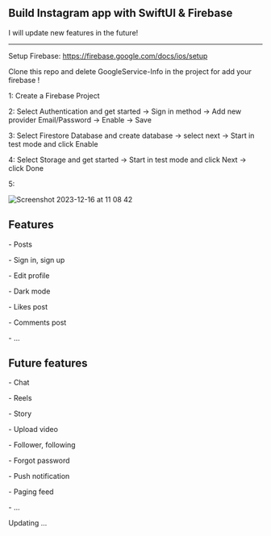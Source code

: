 <h2> Build Instagram app with SwiftUI & Firebase </h2>

I will update new features in the future!

--------------------------------------------------------------------------------------------------------------------------------------------

Setup Firebase: https://firebase.google.com/docs/ios/setup

Clone this repo and delete GoogleService-Info in the project for add your firebase !

<p> 1: Create a Firebase Project </p>
<p> 2: Select Authentication and get started -> Sign in method -> Add new provider Email/Password -> Enable -> Save </p>
<p> 3: Select Firestore Database and create database -> select next -> Start in test mode and click Enable </p>
<p> 4: Select Storage and get started -> Start in test mode and click Next -> click Done </p>
5:

![Screenshot 2023-12-16 at 11 08 42](https://github.com/xqsadness/Messenger-SwiftUI/assets/81242756/f7bf20cd-13c7-49da-8ec2-4c4734e29634)

<h2> Features </h2>
<p> - Posts </p>
<p> - Sign in, sign up </p>
<p> - Edit profile </p>
<p> - Dark mode </p>
<p> - Likes post </p>
<p> - Comments post </p>
<p> - ... </p>
<h2> Future  features </h2>
<p> - Chat </p>
<p> - Reels </p>
<p> - Story </p>
<p> - Upload video </p>
<p> - Follower, following </p>
<p> - Forgot password </p>
<p> - Push notification </p>
<p> - Paging feed </p>
<p> - ... </p>

Updating ... 

